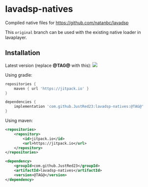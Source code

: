 # lavadsp-natives
Compiled native files for https://github.com/natanbc/lavadsp

This `original` branch can be used with the existing native loader in lavaplayer.

## Installation
Latest version (replace **@TAG@** with this):
[![](https://jitpack.io/v/JustRed23/lavadsp-natives.svg)](https://jitpack.io/#JustRed23/lavadsp-natives)

Using gradle:
```gradle
repositories {
    maven { url 'https://jitpack.io' }
}

dependencies {
    implementation 'com.github.JustRed23:lavadsp-natives:@TAG@'
}
```

Using maven:
```xml
<repositories>
	<repository>
	    <id>jitpack.io</id>
	    <url>https://jitpack.io</url>
	</repository>
</repositories>

<dependency>
    <groupId>com.github.JustRed23</groupId>
    <artifactId>lavadsp-natives</artifactId>
    <version>@TAG@</version>
</dependency>
```
